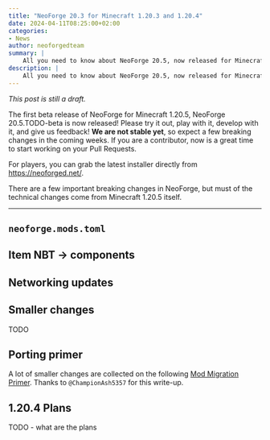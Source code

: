 ```yaml
---
title: "NeoForge 20.3 for Minecraft 1.20.3 and 1.20.4"
date: 2024-04-11T08:25:00+02:00
categories:
- News
author: neoforgedteam
summary: |
    All you need to know about NeoForge 20.5, now released for Minecraft 1.20.5.
description: |
    All you need to know about NeoForge 20.5, now released for Minecraft 1.20.5.
---
```


_This post is still a draft._ <!-- TODO remove this line -->

The first beta release of NeoForge for Minecraft 1.20.5, NeoForge 20.5.TODO-beta is now released!
Please try it out, play with it, develop with it, and give us feedback!
**We are not stable yet**, so expect a few breaking changes in the coming weeks.
If you are a contributor, now is a great time to start working on your Pull Requests.

For players, you can grab the latest installer directly from https://neoforged.net/.

There are a few important breaking changes in NeoForge,
but must of the technical changes come from Minecraft 1.20.5 itself.

****

## `neoforge.mods.toml`

## Item NBT -> components

## Networking updates

## Smaller changes
TODO

## Porting primer
A lot of smaller changes are collected on the following [Mod Migration Primer](https://gist.github.com/ChampionAsh5357/53b04132e292aa12638d339abfabf955). Thanks to `@ChampionAsh5357` for this write-up.

## 1.20.4 Plans
TODO - what are the plans

